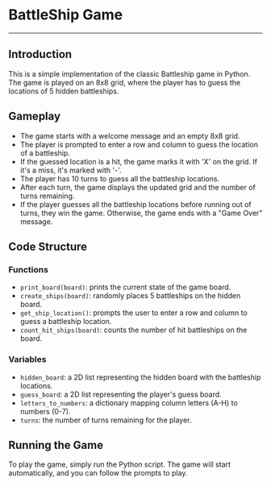 # BattleShip Game
---------------------------------

## Introduction
This is a simple implementation of the classic Battleship game in Python. The game is played on an 8x8 grid, where the player has to guess the locations of 5 hidden battleships.

## Gameplay
* The game starts with a welcome message and an empty 8x8 grid.
* The player is prompted to enter a row and column to guess the location of a battleship.
* If the guessed location is a hit, the game marks it with 'X' on the grid. If it's a miss, it's marked with '-'.
* The player has 10 turns to guess all the battleship locations.
* After each turn, the game displays the updated grid and the number of turns remaining.
* If the player guesses all the battleship locations before running out of turns, they win the game. Otherwise, the game ends with a "Game Over" message.

## Code Structure
### Functions
* `print_board(board)`: prints the current state of the game board.
* `create_ships(board)`: randomly places 5 battleships on the hidden board.
* `get_ship_location()`: prompts the user to enter a row and column to guess a battleship location.
* `count_hit_ships(board)`: counts the number of hit battleships on the board.

### Variables
* `hidden_board`: a 2D list representing the hidden board with the battleship locations.
* `guess_board`: a 2D list representing the player's guess board.
* `letters_to_numbers`: a dictionary mapping column letters (A-H) to numbers (0-7).
* `turns`: the number of turns remaining for the player.

## Running the Game
To play the game, simply run the Python script. The game will start automatically, and you can follow the prompts to play.